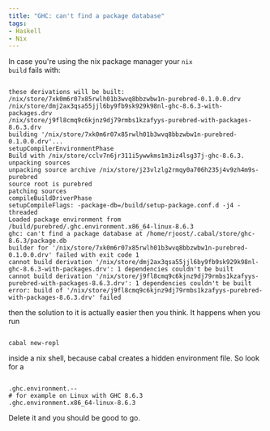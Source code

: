 ```yaml
---
title: "GHC: can't find a package database"
tags: 
- Haskell
- Nix
---
```


In case you're using the nix package manager your <code>nix build</code> fails with:

<code>
these derivations will be built:
/nix/store/7xk0m6r07x85rwlh01b3wvq8bbzwbw1n-purebred-0.1.0.0.drv
/nix/store/dmj2ax3qsa55jjl6by9fb9sk929k98nl-ghc-8.6.3-with-packages.drv
/nix/store/j9fl8cmq9c6kjnz9dj79rmbs1kzafyys-purebred-with-packages-8.6.3.drv
building '/nix/store/7xk0m6r07x85rwlh01b3wvq8bbzwbw1n-purebred-0.1.0.0.drv'...
setupCompilerEnvironmentPhase
Build with /nix/store/cclv7n6jr311i5ywwkms1m3iz4lsg37j-ghc-8.6.3.
unpacking sources
unpacking source archive /nix/store/j23vlzlg2rmqy0a706h235j4v9zh4m9s-purebred
source root is purebred
patching sources
compileBuildDriverPhase
setupCompileFlags: -package-db=/build/setup-package.conf.d -j4 -threaded
Loaded package environment from /build/purebred/.ghc.environment.x86_64-linux-8.6.3
ghc: can't find a package database at /home/rjoost/.cabal/store/ghc-8.6.3/package.db
builder for '/nix/store/7xk0m6r07x85rwlh01b3wvq8bbzwbw1n-purebred-0.1.0.0.drv' failed with exit code 1
cannot build derivation '/nix/store/dmj2ax3qsa55jjl6by9fb9sk929k98nl-ghc-8.6.3-with-packages.drv': 1 dependencies couldn't be built
cannot build derivation '/nix/store/j9fl8cmq9c6kjnz9dj79rmbs1kzafyys-purebred-with-packages-8.6.3.drv': 1 dependencies couldn't be built
error: build of '/nix/store/j9fl8cmq9c6kjnz9dj79rmbs1kzafyys-purebred-with-packages-8.6.3.drv' failed
</code>

then the solution to it is actually easier then you think. It happens when you run

<code>
cabal new-repl
</code>

inside a nix shell, because cabal creates a hidden environment file. So look for a

<code>
.ghc.environment.--
# for example on Linux with GHC 8.6.3
.ghc.environment.x86_64-linux-8.6.3
</code>

Delete it and you should be good to go.